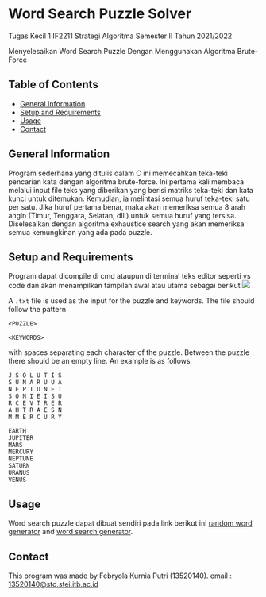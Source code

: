 # Word Search Puzzle Solver
Tugas Kecil 1 IF2211 Strategi Algoritma Semester II Tahun 2021/2022

Menyelesaikan Word Search Puzzle Dengan Menggunakan Algoritma Brute-Force 

## Table of Contents
* [General Information](#general-information)
* [Setup and Requirements](#setup-and-requirements)
* [Usage](#usage)
* [Contact](#contact)

## General Information
  Program sederhana yang ditulis dalam C ini memecahkan teka-teki pencarian kata dengan algoritma brute-force. Ini pertama kali membaca melalui input file teks yang diberikan yang berisi matriks teka-teki dan kata kunci untuk ditemukan. Kemudian, ia melintasi semua huruf teka-teki satu per satu. Jika huruf pertama benar, maka akan memeriksa semua 8 arah angin (Timur, Tenggara, Selatan, dll.) untuk semua huruf yang tersisa. Diselesaikan dengan algoritma exhaustice search yang akan memeriksa semua kemungkinan yang ada pada puzzle.

## Setup and Requirements
Program dapat dicompile di cmd ataupun di terminal teks editor seperti vs code dan akan menampilkan tampilan awal atau utama sebagai berikut
<img src="image.png" />

A `.txt` file is used as the input for the puzzle and keywords. The file should follow the pattern
```
<PUZZLE>

<KEYWORDS>
```
with spaces separating each character of the puzzle. Between the puzzle there should be an empty line. An example is as follows
```
J S O L U T I S
S U N A R U U A
N E P T U N E T
S O N I E I S U
R C E V T R E R
A H T R A E S N
M M E R C U R Y

EARTH
JUPITER
MARS
MERCURY
NEPTUNE
SATURN
URANUS
VENUS
```
## Usage
Word search puzzle dapat dibuat sendiri pada link berikut ini <a href="https://randomwordgenerator.com/">random word generator</a> and <a href="https://tools.atozteacherstuff.com/word-search-maker/wordsearch.php">word search generator</a>.

## Contact
This program was made by Febryola Kurnia Putri (13520140).
email : 13520140@std.stei.itb.ac.id
